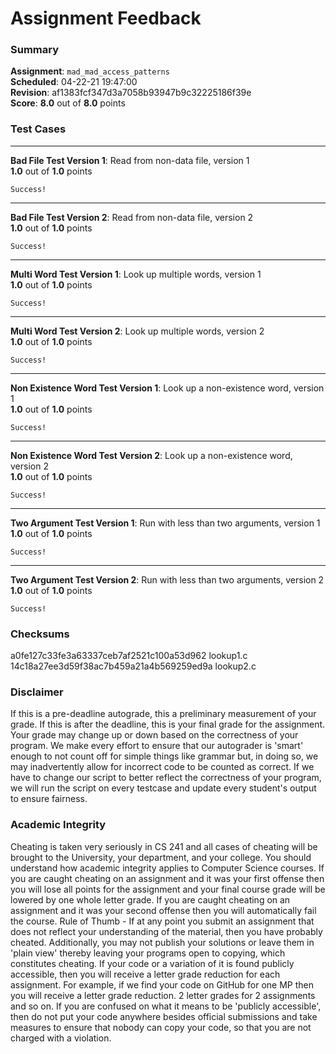 # Assignment Feedback

### Summary

**Assignment**: `mad_mad_access_patterns`  
**Scheduled**: 04-22-21 19:47:00  
**Revision**: af1383fcf347d3a7058b93947b9c32225186f39e  
**Score**: **8.0** out of **8.0** points

### Test Cases
---

**Bad File Test Version 1**: Read from non-data file, version 1  
**1.0** out of **1.0** points
```
Success!
```
---

**Bad File Test Version 2**: Read from non-data file, version 2  
**1.0** out of **1.0** points
```
Success!
```
---

**Multi Word Test Version 1**: Look up multiple words, version 1  
**1.0** out of **1.0** points
```
Success!
```
---

**Multi Word Test Version 2**: Look up multiple words, version 2  
**1.0** out of **1.0** points
```
Success!
```
---

**Non Existence Word Test Version 1**: Look up a non-existence word, version 1  
**1.0** out of **1.0** points
```
Success!
```
---

**Non Existence Word Test Version 2**: Look up a non-existence word, version 2  
**1.0** out of **1.0** points
```
Success!
```
---

**Two Argument Test Version 1**: Run with less than two arguments, version 1  
**1.0** out of **1.0** points
```
Success!
```
---

**Two Argument Test Version 2**: Run with less than two arguments, version 2  
**1.0** out of **1.0** points
```
Success!
```
### Checksums

a0fe127c33fe3a63337ceb7af2521c100a53d962 lookup1.c  
14c18a27ee3d59f38ac7b459a21a4b569259ed9a lookup2.c


### Disclaimer
If this is a pre-deadline autograde, this a preliminary measurement of your grade.
If this is after the deadline, this is your final grade for the assignment.
Your grade may change up or down based on the correctness of your program.
We make every effort to ensure that our autograder is 'smart' enough to not count off
for simple things like grammar but, in doing so, we may inadvertently allow for
incorrect code to be counted as correct.
If we have to change our script to better reflect the correctness of your program,
we will run the script on every testcase and update every student's output to ensure fairness.



### Academic Integrity
Cheating is taken very seriously in CS 241 and all cases of cheating will be brought to the University, your department, and your college.
You should understand how academic integrity applies to Computer Science courses.
If you are caught cheating on an assignment and it was your first offense then you will lose all points for the assignment and your final course
grade will be lowered by one whole letter grade. If you are caught cheating on an assignment and it was your second offense then you will automatically fail the course.
Rule of Thumb - If at any point you submit an assignment that does not reflect your understanding of the material, then you have probably cheated.
Additionally, you may not publish your solutions or leave them in 'plain view' thereby leaving your programs open to copying, which constitutes cheating.
If your code or a variation of it is found publicly accessible, then you will receive a letter grade reduction for each assignment.
For example, if we find your code on GitHub for one MP then you will receive a letter grade reduction. 2 letter grades for 2 assignments and so on.
If you are confused on what it means to be 'publicly accessible', then do not put your code anywhere besides official submissions and take measures
to ensure that nobody can copy your code, so that you are not charged with a violation.


